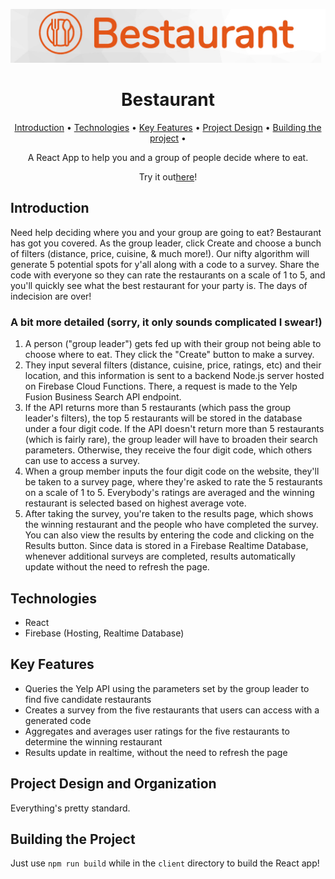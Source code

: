 <p align="center"><img src="./client/public/bestaurant_logo.jpg" width=800px/></p>

<h1 align="center">Bestaurant</h1>

<p align="center">
  <a href="#introduction">Introduction</a> •
  <a href="#technologies">Technologies</a> •
  <a href="#key-features">Key Features</a> •
  <a href="#project-design-and-organization">Project Design</a> •
  <a href="#building-the-project">Building the project</a> •
</p>

<p align="center">A React App to help you and a group of people decide where to eat.</p>
<p align="center"> Try it out<a href="https://consensus-9226f.firebaseapp.com/">here</a>! </p>

## Introduction 
Need help deciding where you and your group are going to eat?
Bestaurant has got you covered. As the group leader, click Create and choose a bunch of filters (distance, price, cuisine, &amp; much more!). Our nifty algorithm will generate 5 potential spots for y'all along with a code to a survey. Share the code with everyone so they can rate the restaurants on a scale of 1 to 5, and you'll quickly see what the best restaurant for your party is. The days of indecision are over!

### A bit more detailed (sorry, it only sounds complicated I swear!)
1. A person ("group leader") gets fed up with their group not being able to choose where to eat. They click the "Create" button to make a survey. 
2. They input several filters (distance, cuisine, price, ratings, etc) and their location, and this information is sent to a backend Node.js server hosted on Firebase Cloud Functions. There, a request is made to the Yelp Fusion Business Search API endpoint. 
3. If the API returns more than 5 restaurants (which pass the group leader's filters), the top 5 restaurants will be stored in the database under a four digit code. If the API doesn't return more than 5 restaurants (which is fairly rare), the group leader will have to broaden their search parameters. Otherwise, they receive the four digit code, which others can use to access a survey. 
4. When a group member inputs the four digit code on the website, they'll be taken to a survey page, where they're asked to rate the 5 restaurants on a scale of 1 to 5. Everybody's ratings are averaged and the winning restaurant is selected based on highest average vote. 
5. After taking the survey, you're taken to the results page, which shows the winning restaurant and the people who have completed the survey. You can also view the results by entering the code and clicking on the Results button. Since data is stored in a Firebase Realtime Database, whenever additional surveys are completed, results automatically update without the need to refresh the page. 

## Technologies
- React
- Firebase (Hosting, Realtime Database)

## Key Features
- Queries the Yelp API using the parameters set by the group leader to find five candidate restaurants
- Creates a survey from the five restaurants that users can access with a generated code
- Aggregates and averages user ratings for the five restaurants to determine the winning restaurant
- Results update in realtime, without the need to refresh the page

## Project Design and Organization
Everything's pretty standard.

## Building the Project
Just use `npm run build` while in the `client` directory to build the React app!
